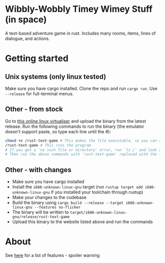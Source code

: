 # Wibbly-Wobbly Timey Wimey Stuff (in space)

A text-based adventure game in rust. Includes many rooms, items, lines of dialogue, and actions.

# Getting started

## Unix systems (only linux tested)

Make sure you have cargo installed. Clone the repo and run `cargo run`. Use `--release` for full-terminal menus. 

## Other - from stock

Go to [this online linux virtualiser](https://copy.sh/v86/?profile=archlinux) and upload the binary from the latest release. Run the following commands to run the binary (the emulator doesn't support paste, so type each line until the #):

```sh
chmod +x /rust-text-game # This makes the file executable, so you can run it as a program
/rust-text-game # This runs the program
# If you get a 'no such file or directory' error, run `ls /` and look at the file names
# Then run the above commands with 'rust-text-game' replaced with the file name you saw
```

## Other - with changes

* Make sure you have cargo installed
* Install the `i686-unknown-linux-gnu` target (run `rustup target add i686-unknown-linux-gnu` if you installed your toolchain through rustup)
* Make your changes to the codebase
* Build the binary using `cargo build --release --target i686-unknown-linux-gnu --features no-flicker`
* The binary will be written to `target/i686-unknown-linux-gnu/release/rust-text-game`
* Upload this binary to the website listed above and run the commands


# About

See [here](features.md) for a list of features - spoiler warning